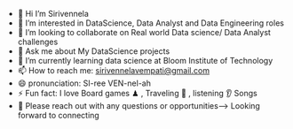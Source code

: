 
- 👋 Hi I’m Sirivennela 
- 👀 I’m interested in DataScience, Data Analyst and Data Engineering roles
- 👯 I’m looking to collaborate on Real world Data science/ Data Analyst challenges
- 💬 Ask me about My DataScience projects
- 🌱 I’m currently learning data science at Bloom Institute of Technology
- 📫 How to reach me: sirivennelavempati@gmail.com
- 😄 pronunciation: SI-ree VEN-nel-ah
- ⚡ Fun fact: I love Board games ♟ , Traveling 🧳 , listening 👂 Songs
- 💬 Please reach out with any questions or opportunities—> Looking forward to connecting
<!--
**sirivennelavempati/sirivennelavempati** is a ✨ _special_ ✨ repository because its `README.md` (this file) appears on your GitHub profile.
-->
